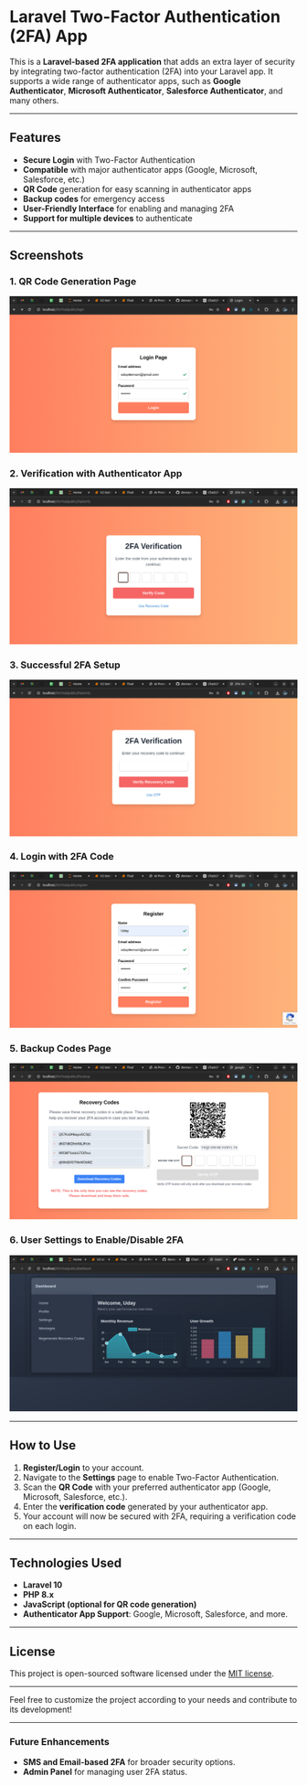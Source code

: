 # Laravel Two-Factor Authentication (2FA) App

This is a **Laravel-based 2FA application** that adds an extra layer of security by integrating two-factor authentication (2FA) into your Laravel app. It supports a wide range of authenticator apps, such as **Google Authenticator**, **Microsoft Authenticator**, **Salesforce Authenticator**, and many others.

---

## Features

- **Secure Login** with Two-Factor Authentication
- **Compatible** with major authenticator apps (Google, Microsoft, Salesforce, etc.)
- **QR Code** generation for easy scanning in authenticator apps
- **Backup codes** for emergency access
- **User-Friendly Interface** for enabling and managing 2FA
- **Support for multiple devices** to authenticate

---

## Screenshots

### 1. QR Code Generation Page
![QR Code Generation](./images/1.png)

### 2. Verification with Authenticator App
![Verification Page](./images/2.png)

### 3. Successful 2FA Setup
![Successful Setup](./images/3.png)

### 4. Login with 2FA Code
![Login with 2FA Code](./images/4.png)

### 5. Backup Codes Page
![Backup Codes](./images/5.png)

### 6. User Settings to Enable/Disable 2FA
![User Settings](./images/6.png)

---

## How to Use

1. **Register/Login** to your account.
2. Navigate to the **Settings** page to enable Two-Factor Authentication.
3. Scan the **QR Code** with your preferred authenticator app (Google, Microsoft, Salesforce, etc.).
4. Enter the **verification code** generated by your authenticator app.
5. Your account will now be secured with 2FA, requiring a verification code on each login.

---

## Technologies Used

- **Laravel 10**
- **PHP 8.x**
- **JavaScript (optional for QR code generation)**
- **Authenticator App Support**: Google, Microsoft, Salesforce, and more.

---

## License

This project is open-sourced software licensed under the [MIT license](https://opensource.org/licenses/MIT).

---

Feel free to customize the project according to your needs and contribute to its development!

---

### Future Enhancements

- **SMS and Email-based 2FA** for broader security options.
- **Admin Panel** for managing user 2FA status.
